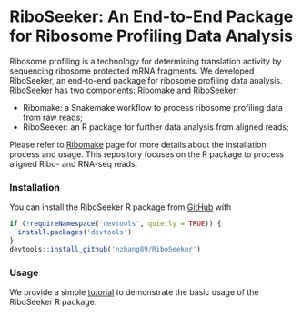 # RiboSeeker: An End-to-End Package for Ribosome Profiling Data Analysis

Ribosome profiling is a technology for determining translation activity by sequencing ribosome protected mRNA fragments. We developed RiboSeeker, an end-to-end package for ribosome profiling data analysis. RiboSeeker has two components: [Ribomake](https://github.com/nzhang89/Ribomake) and [RiboSeeker](https://github.com/nzhang89/RiboSeeker):

* Ribomake: a Snakemake workflow to process ribosome profiling data from raw reads;
* RiboSeeker: an R package for further data analysis from aligned reads;

Please refer to [Ribomake](https://github.com/nzhang89/Ribomake) page for more details about the installation process and usage. This repository focuses on the R package to process aligned Ribo- and RNA-seq reads.

### Installation

You can install the RiboSeeker R package from [GitHub](https://github.com/nzhang89/RiboSeeker) with

```r
if (!requireNamespace('devtools', quietly = TRUE)) {
  install.packages('devtools')
}
devtools::install_github('nzhang89/RiboSeeker')
```

### Usage

We provide a simple [tutorial]() to demonstrate the basic usage of the RiboSeeker R package.
